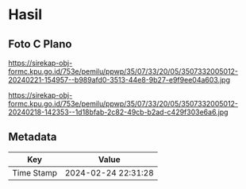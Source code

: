 # Hasil

## Foto C Plano

https://sirekap-obj-formc.kpu.go.id/753e/pemilu/ppwp/35/07/33/20/05/3507332005012-20240221-154957--b989afd0-3513-44e8-9b27-e9f9ee04a603.jpg

https://sirekap-obj-formc.kpu.go.id/753e/pemilu/ppwp/35/07/33/20/05/3507332005012-20240218-142353--1d18bfab-2c82-49cb-b2ad-c429f303e6a6.jpg


## Metadata

| Key        | Value               |
| ---------- | ------------------- |
| Time Stamp | 2024-02-24 22:31:28 |



